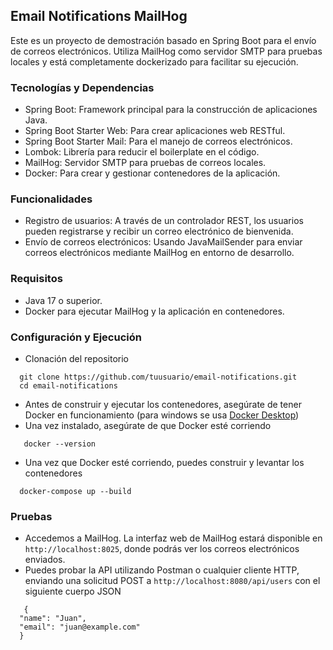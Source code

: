 ## Email Notifications MailHog
Este es un proyecto de demostración basado en Spring Boot para el envío de correos electrónicos. Utiliza MailHog como servidor SMTP para pruebas locales y está completamente dockerizado para facilitar su ejecución.

### Tecnologías y Dependencias
 * Spring Boot: Framework principal para la construcción de aplicaciones Java.
* Spring Boot Starter Web: Para crear aplicaciones web RESTful.
* Spring Boot Starter Mail: Para el manejo de correos electrónicos.
* Lombok: Librería para reducir el boilerplate en el código.
* MailHog: Servidor SMTP para pruebas de correos locales.
* Docker: Para crear y gestionar contenedores de la aplicación.

### Funcionalidades
* Registro de usuarios: A través de un controlador REST, los usuarios pueden registrarse y recibir un correo electrónico de bienvenida.
* Envío de correos electrónicos: Usando JavaMailSender para enviar correos electrónicos mediante MailHog en entorno de desarrollo.

### Requisitos
* Java 17 o superior.
* Docker para ejecutar MailHog y la aplicación en contenedores.

### Configuración y Ejecución
* Clonación del repositorio
```git
  git clone https://github.com/tuusuario/email-notifications.git
  cd email-notifications
```
* Antes de construir y ejecutar los contenedores, asegúrate de tener Docker en funcionamiento (para windows se usa [Docker Desktop]([https://nodejs.org/en/download](https://www.docker.com/products/docker-desktop/)))
* Una vez instalado, asegúrate de que Docker esté corriendo
```git
   docker --version
```
* Una vez que Docker esté corriendo, puedes construir y levantar los contenedores
 ```git
   docker-compose up --build
 ```

### Pruebas
* Accedemos a MailHog. La interfaz web de MailHog estará disponible en `http://localhost:8025`, donde podrás ver los correos electrónicos enviados.
* Puedes probar la API utilizando Postman o cualquier cliente HTTP, enviando una solicitud POST a `http://localhost:8080/api/users` con el siguiente cuerpo JSON
```git
   {
  "name": "Juan",
  "email": "juan@example.com"
  }
 ```


